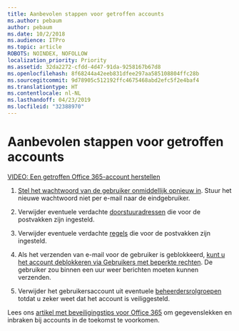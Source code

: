 ```yaml
---
title: Aanbevolen stappen voor getroffen accounts
ms.author: pebaum
author: pebaum
ms.date: 10/2/2018
ms.audience: ITPro
ms.topic: article
ROBOTS: NOINDEX, NOFOLLOW
localization_priority: Priority
ms.assetid: 32da2272-cfdd-4d47-91da-9258167b67d8
ms.openlocfilehash: 8f68244a42eeb831dfee297aa585108804ffc28b
ms.sourcegitcommit: 9d78905c512192ffc4675468abd2efc5f2e4baf4
ms.translationtype: HT
ms.contentlocale: nl-NL
ms.lasthandoff: 04/23/2019
ms.locfileid: "32388970"
---
```

# <a name="recommended-steps-to-take-if-an-account-is-compromised"></a>Aanbevolen stappen voor getroffen accounts

[VIDEO: Een getroffen Office 365-account herstellen](https://www.microsoft.com/videoplayer/embed/RE2jvOb?pid=ocpVideo0-innerdiv-oneplayer&amp;postJsllMsg=true&amp;maskLevel=20&amp;autoplay=true)
  
1. [Stel het wachtwoord van de gebruiker onmiddellijk opnieuw in](https://support.office.com/article/7a5d073b-7fae-4aa5-8f96-9ecd041aba9c). Stuur het nieuwe wachtwoord niet per e-mail naar de eindgebruiker. 
    
2. Verwijder eventuele verdachte [doorstuuradressen](https://support.office.com/article/ab5eb117-0f22-4fa7-a662-3a6bdb0add74) die voor de postvakken zijn ingesteld. 
    
3. Verwijder eventuele verdachte [regels](https://support.office.com/article/1433E3A0-7FB0-4999-B536-50E05CB67FED) die voor de postvakken zijn ingesteld. 
    
4. Als het verzenden van e-mail voor de gebruiker is geblokkeerd, [kunt u het account deblokkeren via Gebruikers met beperkte rechten](https://protection.office.com/?hash=/restrictedusers). De gebruiker zou binnen een uur weer berichten moeten kunnen verzenden.
    
5. Verwijder het gebruikersaccount uit eventuele [beheerdersrolgroepen](https://support.office.com/article/eac4d046-1afd-4f1a-85fc-8219c79e1504) totdat u zeker weet dat het account is veiliggesteld. 
    
Lees ons [artikel met beveiligingstips voor Office 365](https://support.office.com/article/9295e396-e53d-49b9-ae9b-0b5828cdedc3) om gegevenslekken en inbraken bij accounts in de toekomst te voorkomen.
  

